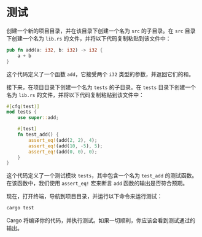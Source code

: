 # 测试

创建一个新的项目目录，并在该目录下创建一个名为 `src` 的子目录。在 `src` 目录下创建一个名为 `lib.rs` 的文件，并将以下代码复制粘贴到该文件中：

```rust
pub fn add(a: i32, b: i32) -> i32 {
    a + b
}
```

这个代码定义了一个函数 `add`，它接受两个 `i32` 类型的参数，并返回它们的和。

接下来，在项目目录下创建一个名为 `tests` 的子目录。在 `tests` 目录下创建一个名为 `lib.rs` 的文件，并将以下代码复制粘贴到该文件中：

```rust
#[cfg(test)]
mod tests {
    use super::add;

    #[test]
    fn test_add() {
        assert_eq!(add(2, 2), 4);
        assert_eq!(add(10, -5), 5);
        assert_eq!(add(0, 0), 0);
    }
}
```

这个代码定义了一个测试模块 `tests`，其中包含一个名为 `test_add` 的测试函数。在该函数中，我们使用 `assert_eq!` 宏来断言 `add` 函数的输出是否符合预期。

现在，打开终端，导航到项目目录，并运行以下命令来运行测试：

```bash
cargo test
```

Cargo 将编译你的代码，并执行测试。如果一切顺利，你应该会看到测试通过的输出。
